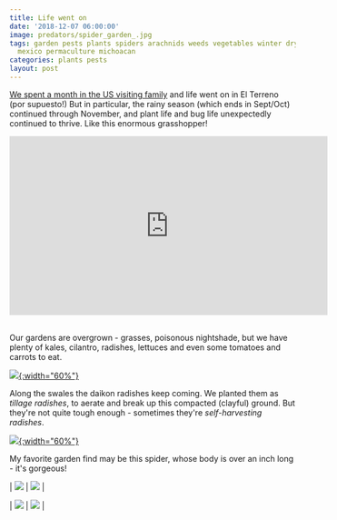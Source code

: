 ```yaml
---
title: Life went on
date: '2018-12-07 06:00:00'
image: predators/spider_garden_.jpg
tags: garden pests plants spiders arachnids weeds vegetables winter dry season grasshoppers
  mexico permaculture michoacan
categories: plants pests
layout: post
---
```


[We spent a month in the US visiting family](https://reverdecer.annalisagross.com/2018/11/03/sort-of-married/) and life went on in El Terreno (por supuesto!) But in particular, the rainy season (which ends in Sept/Oct) continued through November, and plant life and bug life unexpectedly continued to thrive. Like this enormous grasshopper!

<iframe width="560" height="315" src="https://www.youtube-nocookie.com/embed/-nGfTXSIBUA" frameborder="0" allow="accelerometer; autoplay; encrypted-media; gyroscope; picture-in-picture" allowfullscreen></iframe>

<br>Our gardens are overgrown - grasses, poisonous nightshade, but we have plenty of kales, cilantro, radishes, lettuces and even some tomatoes and carrots to eat.

[![](/images/overgrown_garden_.jpg){:width="60%"}](/images/overgrown_garden.jpg)


Along the swales the daikon radishes keep coming. We planted them as *tillage radishes*, to aerate and break up this compacted (clayful) ground. But they're not quite tough enough - sometimes they're *self-harvesting radishes*.

[![](/images/radish_harvesting_.jpg){:width="60%"}](/images/radish_harvesting.jpg)


My favorite garden find may be this spider, whose body is over an inch long - it's gorgeous!

| [![](/images/predators/spider_garden2_.jpg)](/images/predators/spider_garden2.jpg) | [![](/images/predators/spider_garden3_.jpg)](/images/predators/spider_garden3.jpg) |


| [![](/images/predators/spider_garden4_.jpg)](/images/predators/spider_garden4.jpg) | [![](/images/predators/spider_garden5_.jpg)](/images/predators/spider_garden5.jpg) |